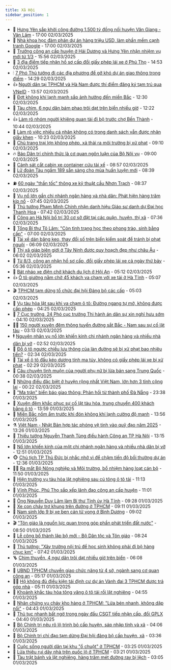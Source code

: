 ```yaml
---
title: Xã Hội
sidebar_position: 1
---
```


<!-- dantri-xa-hoi:START -->
- 🫣 [Hưng Yên sắp khởi công đường 1.500 tỷ đồng nối huyện Văn Giang - Văn Lâm](https://dantri.com.vn/xa-hoi/hung-yen-sap-khoi-cong-duong-1500-ty-dong-noi-huyen-van-giang-van-lam-20250302214737991.htm) - 17:00 02/03/2025
- 💼 [Nhà khoa học đàm phán dự án hàng triệu USD, làm phần mềm cạnh tranh Google](https://dantri.com.vn/xa-hoi/nha-khoa-hoc-dam-phan-du-an-hang-trieu-usd-lam-phan-mem-canh-tranh-google-20250302145715775.htm) - 17:00 02/03/2025
- 🎊 [Trưởng công an cấp huyện ở Hải Dương và Hưng Yên nhận nhiệm vụ mới từ 1/3](https://dantri.com.vn/xa-hoi/truong-cong-an-cap-huyen-o-hai-duong-va-hung-yen-nhan-nhiem-vu-moi-tu-13-20250302223813001.htm) - 15:56 02/03/2025
- 🙉 [3 địa điểm tiếp nhận hồ sơ cấp đổi giấy phép lái xe ở Phú Thọ](https://dantri.com.vn/xa-hoi/3-dia-diem-tiep-nhan-ho-so-cap-doi-giay-phep-lai-xe-o-phu-tho-20250302214635162.htm) - 14:53 02/03/2025
- 🕯 [7 Phó Thủ tướng đi các địa phương để gỡ khó dự án giao thông trọng điểm](https://dantri.com.vn/xa-hoi/7-pho-thu-tuong-di-cac-dia-phuong-de-go-kho-du-an-giao-thong-trong-diem-20250302211433279.htm) - 14:29 02/03/2025
- 👍 [Người dân tại TPHCM và Hà Nam được thí điểm đăng ký tạm trú qua VNeID](https://dantri.com.vn/xa-hoi/nguoi-dan-tai-tphcm-va-ha-nam-duoc-thi-diem-dang-ky-tam-tru-qua-vneid-20250302204024961.htm) - 13:57 02/03/2025
- 🤖 [Đợt không khí lạnh mạnh sắp ảnh hưởng đến miền Bắc](https://dantri.com.vn/xa-hoi/dot-khong-khi-lanh-manh-sap-anh-huong-den-mien-bac-20250302185155167.htm) - 12:30 02/03/2025
- 🙉 [Tàu chìm, 6 ngư dân bám phao trôi dạt trên biển nhiều giờ](https://dantri.com.vn/xa-hoi/tau-chim-6-ngu-dan-bam-phao-troi-dat-tren-bien-nhieu-gio-20250302184540061.htm) - 12:22 02/03/2025
- 👍 [Làm rõ nhóm người khiêng quan tài đi bộ trước chợ Bến Thành](https://dantri.com.vn/xa-hoi/lam-ro-nhom-nguoi-khieng-quan-tai-di-bo-truoc-cho-ben-thanh-20250302164607747.htm) - 10:44 02/03/2025
- 🗽 [Làm rõ việc nhiều cá nhân không có trong danh sách vẫn được nhận giấy khen](https://dantri.com.vn/xa-hoi/lam-ro-viec-nhieu-ca-nhan-khong-co-trong-danh-sach-van-duoc-nhan-giay-khen-20250302155437169.htm) - 10:23 02/03/2025
- 🗽 [Chủ trang trại lợn không phép, xả thải ra môi trường bị xử phạt](https://dantri.com.vn/xa-hoi/chu-trang-trai-lon-khong-phep-xa-thai-ra-moi-truong-bi-xu-phat-20250302153642940.htm) - 09:10 02/03/2025
- 🔥 [Báo Dân trí chính thức là cơ quan ngôn luận của Bộ Nội vụ](https://dantri.com.vn/xa-hoi/bao-dan-tri-chinh-thuc-la-co-quan-ngon-luan-cua-bo-noi-vu-20250302155549032.htm) - 09:00 02/03/2025
- 🦒 [Cảnh sát cắt cabin xe container cứu tài xế](https://dantri.com.vn/xa-hoi/canh-sat-cat-cabin-xe-container-cuu-tai-xe-20250302152527648.htm) - 08:57 02/03/2025
- 🧐 [Lữ đoàn Tàu ngầm 189 sẵn sàng cho mùa huấn luyện mới](https://dantri.com.vn/xa-hoi/lu-doan-tau-ngam-189-san-sang-cho-mua-huan-luyen-moi-20250302145102140.htm) - 08:39 02/03/2025
- ⛽️ [60 ngày &quot;thần tốc&quot; thông xe kỹ thuật cầu Nhơn Trạch](https://dantri.com.vn/xa-hoi/60-ngay-than-toc-thong-xe-ky-thuat-cau-nhon-trach-20250302141309402.htm) - 08:37 02/03/2025
- 🚀 [Vụ nổ lớn gần chi nhánh ngân hàng và nhà dân: Phát hiện hàng trăm kíp nổ](https://dantri.com.vn/xa-hoi/vu-no-lon-gan-chi-nhanh-ngan-hang-va-nha-dan-phat-hien-hang-tram-kip-no-20250302143448446.htm) - 07:45 02/03/2025
- 🦒 [Thủ tướng Phạm Minh Chính nhận danh hiệu Giáo sư danh dự Đại học Thanh Hoa](https://dantri.com.vn/xa-hoi/thu-tuong-pham-minh-chinh-nhan-danh-hieu-giao-su-danh-du-dai-hoc-thanh-hoa-20250302140404298.htm) - 07:42 02/03/2025
- 🦅 [Công an Hà Nội bố trí 30 cơ sở đặt tại các quận, huyện, thị xã](https://dantri.com.vn/xa-hoi/cong-an-ha-noi-bo-tri-30-co-so-dat-tai-cac-quan-huyen-thi-xa-20250302140429922.htm) - 07:36 02/03/2025
- 🚀 [Tổng Bí thư Tô Lâm: &quot;Còn tình trạng học theo phong trào, sính bằng cấp&quot;](https://dantri.com.vn/xa-hoi/tong-bi-thu-to-lam-con-tinh-trang-hoc-theo-phong-trao-sinh-bang-cap-20250302073612905.htm) - 07:00 02/03/2025
- 🦅 [Tài xế dán băng keo, thay đổi số trên biển kiểm soát để tránh bị phạt nguội](https://dantri.com.vn/xa-hoi/tai-xe-dan-bang-keo-thay-doi-so-tren-bien-kiem-soat-de-tranh-bi-phat-nguoi-20250302123720839.htm) - 06:09 02/03/2025
- 🤠 [Thị xã giáp biên giới ở Tây Ninh được quy hoạch đẹp như châu Âu](https://dantri.com.vn/xa-hoi/thi-xa-giap-bien-gioi-o-tay-ninh-duoc-quy-hoach-dep-nhu-chau-au-20250228005208880.htm) - 06:02 02/03/2025
- 💄 [Từ 8/3, công an nhận hồ sơ cấp, đổi giấy phép lái xe cả ngày thứ bảy](https://dantri.com.vn/xa-hoi/tu-83-cong-an-nhan-ho-so-cap-doi-giay-phep-lai-xe-ca-ngay-thu-bay-20250302122612082.htm) - 05:36 02/03/2025
- 🥷 [Bát nháo xe điện chở khách du lịch ở Hội An](https://dantri.com.vn/xa-hoi/bat-nhao-xe-dien-cho-khach-du-lich-o-hoi-an-20250302112633533.htm) - 05:12 02/03/2025
- 👍 [Ô tô giường nằm chở 45 khách va chạm với xe tải ở Hà Tĩnh](https://dantri.com.vn/xa-hoi/o-to-giuong-nam-cho-45-khach-va-cham-voi-xe-tai-o-ha-tinh-20250302114927097.htm) - 05:07 02/03/2025
- 🎬 [TPHCM tạm dừng tổ chức đại hội Đảng bộ các cấp](https://dantri.com.vn/xa-hoi/tphcm-tam-dung-to-chuc-dai-hoi-dang-bo-cac-cap-20250302114132923.htm) - 05:03 02/03/2025
- 🦒 [Vụ tàu hỏa lật sau khi va chạm ô tô: Đường ngang tự mở, không được cấp phép](https://dantri.com.vn/xa-hoi/vu-tau-hoa-lat-sau-khi-va-cham-o-to-duong-ngang-tu-mo-khong-duoc-cap-phep-20250302105253879.htm) - 04:25 02/03/2025
- 🌊 [7 Cục trưởng, 24 Phó cục trưởng Thi hành án dân sự xin nghỉ hưu sớm](https://dantri.com.vn/xa-hoi/7-cuc-truong-24-pho-cuc-truong-thi-hanh-an-dan-su-xin-nghi-huu-som-20250302110228843.htm) - 04:10 02/03/2025
- 🧑‍💻 [150 người xuyên đêm thông tuyến đường sắt Bắc - Nam sau sự cố lật tàu](https://dantri.com.vn/xa-hoi/150-nguoi-xuyen-dem-thong-tuyen-duong-sat-bac-nam-sau-su-co-lat-tau-20250302094455698.htm) - 03:13 02/03/2025
- 🕴 [Nguyên nhân vụ nổ lớn khiến kính chi nhánh ngân hàng và nhiều nhà dân bị vỡ](https://dantri.com.vn/xa-hoi/nguyen-nhan-vu-no-lon-khien-kinh-chi-nhanh-ngan-hang-va-nhieu-nha-dan-bi-vo-20250302092251706.htm) - 02:52 02/03/2025
- 🤔 [Đỗ ô tô ngược chiều lưu thông của làn đường sẽ bị xử phạt bao nhiêu tiền?](https://dantri.com.vn/xa-hoi/do-o-to-nguoc-chieu-luu-thong-cua-lan-duong-se-bi-xu-phat-bao-nhieu-tien-20250302091415053.htm) - 02:34 02/03/2025
- 💄 [Tài xế ô tô đầu kéo dương tính ma túy, không có giấy phép lái xe bị xử phạt](https://dantri.com.vn/xa-hoi/tai-xe-o-to-dau-keo-duong-tinh-ma-tuy-khong-co-giay-phep-lai-xe-bi-xu-phat-20250302085848769.htm) - 02:29 02/03/2025
- 🧠 [Câu chuyện tình muộn của người phụ nữ bị lừa bán sang Trung Quốc](https://dantri.com.vn/xa-hoi/cau-chuyen-tinh-muon-cua-nguoi-phu-nu-bi-lua-ban-sang-trung-quoc-20250301174445030.htm) - 00:38 02/03/2025
- 🦣 [Những điều đặc biệt ở huyện rộng nhất Việt Nam, lớn hơn 3 tỉnh cộng lại](https://dantri.com.vn/xa-hoi/nhung-dieu-dac-biet-o-huyen-rong-nhat-viet-nam-lon-hon-3-tinh-cong-lai-20250301154339240.htm) - 00:22 02/03/2025
- 💫 [&quot;Ma trận&quot; biển báo giao thông: Phản hồi từ thành phố Đà Nẵng](https://dantri.com.vn/xa-hoi/ma-tran-bien-bao-giao-thong-phan-hoi-tu-thanh-pho-da-nang-20250301111545474.htm) - 23:38 01/03/2025
- 🚀 [Xuyên đêm khắc phục sự cố lật tàu hỏa, trung chuyển 400 khách bằng ô tô](https://dantri.com.vn/xa-hoi/xuyen-dem-khac-phuc-su-co-lat-tau-hoa-trung-chuyen-400-khach-bang-o-to-20250301203540613.htm) - 13:59 01/03/2025
- 🤔 [Miền Bắc nồm ẩm trước khi đón không khí lạnh cường độ mạnh](https://dantri.com.vn/xa-hoi/mien-bac-nom-am-truoc-khi-don-khong-khi-lanh-cuong-do-manh-20250301184633168.htm) - 13:56 01/03/2025
- ⚗️ [Việt Nam - Nhật Bản hợp tác phóng vệ tinh vào quỹ đạo năm 2025](https://dantri.com.vn/xa-hoi/viet-nam-nhat-ban-hop-tac-phong-ve-tinh-vao-quy-dao-nam-2025-20250301201255568.htm) - 13:26 01/03/2025
- 🫶 [Thiếu tướng Nguyễn Thanh Tùng điều hành Công an TP Hà Nội](https://dantri.com.vn/xa-hoi/thieu-tuong-nguyen-thanh-tung-dieu-hanh-cong-an-tp-ha-noi-20250301201017238.htm) - 13:15 01/03/2025
- 🌮 [Nổ lớn khiến kính của một chi nhánh ngân hàng và nhiều nhà dân bị vỡ](https://dantri.com.vn/xa-hoi/no-lon-khien-kinh-cua-mot-chi-nhanh-ngan-hang-va-nhieu-nha-dan-bi-vo-20250301193558822.htm) - 12:51 01/03/2025
- 🐵 [Chủ tịch TP Thủ Đức bị nhắc nhở vì để chậm tiến độ bồi thường dự án](https://dantri.com.vn/xa-hoi/chu-tich-tp-thu-duc-bi-nhac-nho-vi-de-cham-tien-do-boi-thuong-du-an-20250301192123465.htm) - 12:36 01/03/2025
- 🧑‍🏫 [Ra mắt Bộ Nông nghiệp và Môi trường, bổ nhiệm hàng loạt cán bộ](https://dantri.com.vn/xa-hoi/ra-mat-bo-nong-nghiep-va-moi-truong-bo-nhiem-hang-loat-can-bo-20250301184555429.htm) - 11:50 01/03/2025
- 💫 [Hiện trường vụ tàu hỏa lật nghiêng sau cú tông ô tô tải](https://dantri.com.vn/xa-hoi/hien-truong-vu-tau-hoa-lat-nghieng-sau-cu-tong-o-to-tai-20250301173139658.htm) - 11:13 01/03/2025
- 🦩 [Vĩnh Phúc, Phú Thọ sắp xếp lãnh đạo công an cấp huyện](https://dantri.com.vn/xa-hoi/vinh-phuc-phu-tho-sap-xep-lanh-dao-cong-an-cap-huyen-20250301173330247.htm) - 11:01 01/03/2025
- 🦄 [Ông Nguyễn Duy Lâm làm Bí thư Tỉnh ủy Hà Tĩnh](https://dantri.com.vn/xa-hoi/ong-nguyen-duy-lam-lam-bi-thu-tinh-uy-ha-tinh-20250301160532199.htm) - 09:28 01/03/2025
- 💂 [Xe con cháy trơ khung trên đường ở TPHCM](https://dantri.com.vn/xa-hoi/xe-con-chay-tro-khung-tren-duong-o-tphcm-20250301152027337.htm) - 09:11 01/03/2025
- 💄 [Nam sinh lớp 9 bị xe ben cán tử vong ở Bình Dương](https://dantri.com.vn/xa-hoi/nam-sinh-lop-9-bi-xe-ben-can-tu-vong-o-binh-duong-20250301151354924.htm) - 09:02 01/03/2025
- 🎬 [&quot;Tôn giáo là nguồn lực quan trọng góp phần phát triển đất nước&quot;](https://dantri.com.vn/xa-hoi/ton-giao-la-nguon-luc-quan-trong-gop-phan-phat-trien-dat-nuoc-20250301113926494.htm) - 08:50 01/03/2025
- 👀 [Lễ công bố thành lập bộ mới - Bộ Dân tộc và Tôn giáo](https://dantri.com.vn/xa-hoi/le-cong-bo-thanh-lap-bo-moi-bo-dan-toc-va-ton-giao-20250301150322961.htm) - 08:24 01/03/2025
- 💃 [Thủ tướng: &quot;Xây trường nội trú để học sinh không phải đi bộ hàng chục km&quot;](https://dantri.com.vn/xa-hoi/thu-tuong-xay-truong-noi-tru-de-hoc-sinh-khong-phai-di-bo-hang-chuc-km-20250301143011579.htm) - 07:42 01/03/2025
- 🪜 [Chìm thuyền, 4 ngư dân trôi dạt nhiều giờ trên biển](https://dantri.com.vn/xa-hoi/chim-thuyen-4-ngu-dan-troi-dat-nhieu-gio-tren-bien-20250301124752199.htm) - 06:08 01/03/2025
- 📝 [UBND TPHCM chuyển giao chức năng từ 4 sở, ngành sang cơ quan công an](https://dantri.com.vn/xa-hoi/ubnd-tphcm-chuyen-giao-chuc-nang-tu-4-so-nganh-sang-co-quan-cong-an-20250301104904970.htm) - 05:17 01/03/2025
- 🧑‍💻 [Hộ không đủ điều kiện tái định cư dự án Vành đai 3 TPHCM được trả góp nhà](https://dantri.com.vn/xa-hoi/ho-khong-du-dieu-kien-tai-dinh-cu-du-an-vanh-dai-3-tphcm-duoc-tra-gop-nha-20250301114343896.htm) - 05:11 01/03/2025
- 👺 [Khoảnh khắc tàu hỏa tông văng ô tô tải rồi lật nghiêng](https://dantri.com.vn/xa-hoi/khoanh-khac-tau-hoa-tong-vang-o-to-tai-roi-lat-nghieng-20250301111919502.htm) - 04:55 01/03/2025
- 🌮 [Nhân chứng vụ cháy kho hàng ở TPHCM: &quot;Lửa bén nhanh, không dập nổi&quot;](https://dantri.com.vn/xa-hoi/nhan-chung-vu-chay-kho-hang-o-tphcm-lua-ben-nhanh-khong-dap-noi-20250301101845659.htm) - 04:43 01/03/2025
- 🤭 [Thủ tục nhanh bất ngờ trong ngày đầu CSGT tiếp nhận cấp, đổi GPLX](https://dantri.com.vn/xa-hoi/thu-tuc-nhanh-bat-ngo-trong-ngay-dau-csgt-tiep-nhan-cap-doi-gplx-20250301102518725.htm) - 04:40 01/03/2025
- 💪 [Bộ Chính trị nêu rõ lộ trình bỏ cấp huyện, sáp nhập tỉnh và xã](https://dantri.com.vn/xa-hoi/bo-chinh-tri-neu-ro-lo-trinh-bo-cap-huyen-sap-nhap-tinh-va-xa-20250301110723805.htm) - 04:06 01/03/2025
- 🧰 [Bộ Chính trị chỉ đạo tạm dừng Đại hội đảng bộ cấp huyện, xã](https://dantri.com.vn/xa-hoi/bo-chinh-tri-chi-dao-tam-dung-dai-hoi-dang-bo-cap-huyen-xa-20250301103512084.htm) - 03:36 01/03/2025
- 🤡 [Cuộc sống người dân tại khu &quot;ổ chuột&quot; ở TPHCM](https://dantri.com.vn/xa-hoi/cuoc-song-nguoi-dan-tai-khu-o-chuot-o-tphcm-20250228151730230.htm) - 03:25 01/03/2025
- 🦆 [Lửa thiêu rụi dãy nhà trên quốc lộ ở TPHCM](https://dantri.com.vn/xa-hoi/lua-thieu-rui-day-nha-tren-quoc-lo-o-tphcm-20250301101028054.htm) - 03:21 01/03/2025
- 🦍 [Tàu trật bánh và lật nghiêng, hàng trăm mét đường ray bị lệch](https://dantri.com.vn/xa-hoi/tau-trat-banh-va-lat-nghieng-hang-tram-met-duong-ray-bi-lech-20250301095545519.htm) - 03:05 01/03/2025<!-- dantri-xa-hoi:END -->
